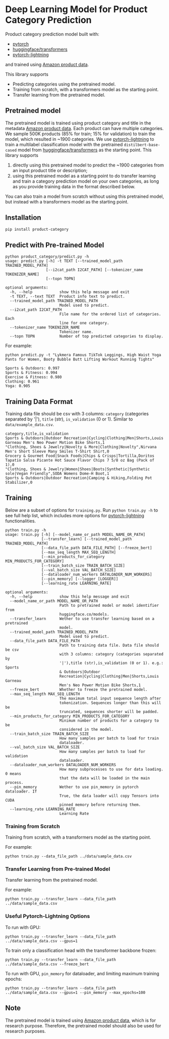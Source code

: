 # Deep Learning Model for Product Category Prediction
Product category prediction model built with:
- [pytorch](https://github.com/pytorch/pytorch)
- [huggingface/transformers](https://github.com/huggingface/transformers)
- [pytorch-lightning](https://github.com/PyTorchLightning/pytorch-lightning) 

and trained using [Amazon product data](http://jmcauley.ucsd.edu/data/amazon/). 

This library supports
- Predicting categories using the pretrained model.
- Training from scratch, with a transformers model as the starting point.
- Transfer learning from the pretrained model.

## Pretrained model
The pretrained model is trained using product category and title in the metadata [Amazon product data](http://jmcauley.ucsd.edu/data/amazon/). Each product can have multiple categories.
We sample 500K products (85% for train; 15% for validation) to train the model, which resulted in ~1900 categories.
We use [pytorch-lightning](https://github.com/PyTorchLightning/pytorch-lightning) to train a multilabel classification model with the pretrained `distilbert-base-cased` model from [huggingface/transformers](https://github.com/huggingface/transformers) as the starting point.
This library supports 
1. directly using this pretrained model to predict the ~1900 categories from an input product title or description; 
2. using this pretrained model as a starting point to do transfer learning and train a category prediction model on your own categories, as long as you provide training data in the format described below.

You can also train a model from scratch without using this pretrained model, but instead with a transformers model as the starting point.

## Installation
```Bash
pip install product-category
```

## Predict with Pre-trained Model
```
python product_category/predict.py -h
usage: predict.py [-h] -t TEXT [--trained_model_path TRAINED_MODEL_PATH]
                  [--i2cat_path I2CAT_PATH] [--tokenizer_name TOKENIZER_NAME]
                  [--topn TOPN]

optional arguments:
  -h, --help            show this help message and exit
  -t TEXT, --text TEXT  Product info text to predict.
  --trained_model_path TRAINED_MODEL_PATH
                        Model used to predict.
  --i2cat_path I2CAT_PATH
                        File name for the ordered list of categories. Each
                        line for one category.
  --tokenizer_name TOKENIZER_NAME
                        Tokenizer name.
  --topn TOPN           Number of top predicted categories to display.
  ```

For example:
```
python predict.py -t "Lykmera Famous TikTok Leggings, High Waist Yoga Pants for Women, Booty Bubble Butt Lifting Workout Running Tights"

Sports & Outdoors: 0.997
Sports & Fitness: 0.994
Exercise & Fitness: 0.980
Clothing: 0.961
Yoga: 0.905
```

## Training Data Format
Training data file should be csv with 3 columns: `category` (categories separated by '|'), `title` (str), `is_validation` (0 or 1). Similar to `data/example_data.csv`. 
```
category,title,is_validation
Sports & Outdoors|Outdoor Recreation|Cycling|Clothing|Men|Shorts,Louis Garneau Men's Neo Power Motion Bike Shorts,1
"Clothing, Shoes & Jewelry|Novelty & More|Clothing|Novelty",Nirvana Men's Short Sleeve Many Smiles T-Shirt Shirt,0
Grocery & Gourmet Food|Snack Foods|Chips & Crisps|Tortilla,Doritos Tapatio Salsa Picante Hot Sauce Flavor Chips 7 5/8 oz Bag (Pack of 1),0
"Clothing, Shoes & Jewelry|Women|Shoes|Boots|Synthetic|Synthetic sole|Vegan Friendly",SODA Womens Dome-H Boot,1
Sports & Outdoors|Outdoor Recreation|Camping & Hiking,Folding Pot Stabilizer,0
```

## Training
Below are a subset of options for `training.py`. 
Run `python train.py -h` to see full help list, which includes more options for [pytorch-lightning](https://github.com/PyTorchLightning/pytorch-lightning) functionalities.
```
python train.py -h
usage: train.py [-h] [--model_name_or_path MODEL_NAME_OR_PATH]
                [--transfer_learn] [--trained_model_path TRAINED_MODEL_PATH]
                [--data_file_path DATA_FILE_PATH] [--freeze_bert]
                [--max_seq_length MAX_SEQ_LENGTH]
                [--min_products_for_category MIN_PRODUCTS_FOR_CATEGORY]
                [--train_batch_size TRAIN_BATCH_SIZE]
                [--val_batch_size VAL_BATCH_SIZE]
                [--dataloader_num_workers DATALOADER_NUM_WORKERS]
                [--pin_memory] [--logger [LOGGER]]
                [--learning_rate LEARNING_RATE] 

optional arguments:
  -h, --help            show this help message and exit
  --model_name_or_path MODEL_NAME_OR_PATH
                        Path to pretrained model or model identifier from
                        huggingface.co/models.
  --transfer_learn      Wether to use transfer learning based on a pretrained
                        model.
  --trained_model_path TRAINED_MODEL_PATH
                        Model used to predict.
  --data_file_path DATA_FILE_PATH
                        Path to training data file. Data file should be csv
                        with 3 columns: category (categories separated by
                        '|'),title (str),is_validation (0 or 1). e.g.: Sports
                        & Outdoors|Outdoor
                        Recreation|Cycling|Clothing|Men|Shorts,Louis Garneau
                        Men's Neo Power Motion Bike Shorts,1
  --freeze_bert         Whether to freeze the pretrained model.
  --max_seq_length MAX_SEQ_LENGTH
                        The maximum total input sequence length after
                        tokenization. Sequences longer than this will be
                        truncated, sequences shorter will be padded.
  --min_products_for_category MIN_PRODUCTS_FOR_CATEGORY
                        Minimum number of products for a category to be
                        considered in the model.
  --train_batch_size TRAIN_BATCH_SIZE
                        How many samples per batch to load for train
                        dataloader.
  --val_batch_size VAL_BATCH_SIZE
                        How many samples per batch to load for validation
                        dataloader.
  --dataloader_num_workers DATALOADER_NUM_WORKERS
                        How many subprocesses to use for data loading. 0 means
                        that the data will be loaded in the main process.
  --pin_memory          Wether to use pin_memory in pytorch dataloader. If
                        True, the data loader will copy Tensors into CUDA
                        pinned memory before returning them.
  --learning_rate LEARNING_RATE
                        Learning Rate
```
### Training from Scratch
Training from scratch, with a transformers model as the starting point.

For example:
```
python train.py --data_file_path ../data/sample_data.csv

```
### Transfer Learning from Pre-trained Model
Transfer learning from the pretrained model.

For example:
```
python train.py --transfer_learn --data_file_path ../data/sample_data.csv
```

### Useful Pytorch-Lightning Options
To run with GPU:
```
python train.py --transfer_learn --data_file_path ../data/sample_data.csv --gpus=1
```

To train only a classification head with the transformer backbone frozen:
```
python train.py --transfer_learn --data_file_path ../data/sample_data.csv --freeze_bert
```

To run with GPU, `pin_memory` for dataloader, and limiting maximum training epochs:
```
python train.py --transfer_learn --data_file_path ../data/sample_data.csv --gpus=1 --pin_memory --max_epochs=100

```


## Note 
The pretrained model is trained using [Amazon product data](http://jmcauley.ucsd.edu/data/amazon/), which is for research purpose. Therefore, the pretrained model should  also be used for research purposes.


